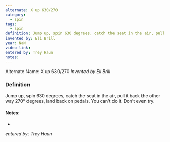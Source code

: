 ```yaml
---
alternate: X up 630/270
category:
  - spin
tags:
  - spin
definition: Jump up, spin 630 degrees, catch the seat in the air, pull it back the other way 270° degrees, land back on pedals. You can't do it. Don't even try.
invented by: Eli Brill
year: NaN
video link: 
entered by: Trey Haun
notes: 
---
```

Alternate Name: X up 630/270
*Invented by Eli Brill*

### Definition
Jump up, spin 630 degrees, catch the seat in the air, pull it back the other way 270° degrees, land back on pedals. You can't do it. Don't even try.


#### Notes:
- 
*entered by: Trey Haun*
